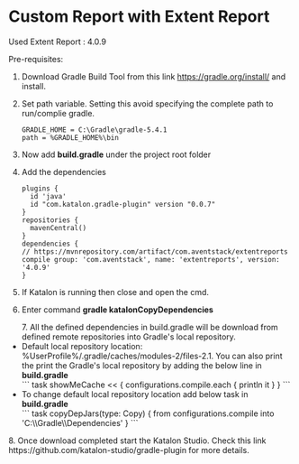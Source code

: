 # Custom Report with Extent Report

Used Extent Report : 4.0.9

Pre-requisites:

1. Download Gradle Build Tool from this link https://gradle.org/install/ and install.
2. Set path variable.  Setting this avoid specifying the complete path to run/complie gradle.
	```
	GRADLE_HOME = C:\Gradle\gradle-5.4.1
	path = %GRADLE_HOME%\bin
	```
 
3. Now add <b>build.gradle</b> under the project root folder
4. Add the dependencies 
	```
	plugins {
	  id 'java'
	  id "com.katalon.gradle-plugin" version "0.0.7"
	}
	repositories {
	  mavenCentral()
	}
	dependencies {
	// https://mvnrepository.com/artifact/com.aventstack/extentreports
	compile group: 'com.aventstack', name: 'extentreports', version: '4.0.9'
	}
	```
	
5. If Katalon is running then close and open the cmd.
6. Enter command <b>gradle katalonCopyDependencies</b> 
<ul> 
7. All the defined dependencies in build.gradle will be download from defined remote repositories into Gradle's local repository.
<li>
 Default local repository location:  </b>%UserProfile%/.gradle/caches/modules-2/files-2.1</b>. You can also print the print the Gradle's local repository by adding the below line in <b>build.gradle</b></li>
	```
	task showMeCache << {
  		configurations.compile.each { println it }
	}
	```
<li> To change default local repository location add below task in <b>build.gradle</b></li>
	```
	task copyDepJars(type: Copy) {
  	from configurations.compile
 	 into 'C:\\Gradle\\Dependencies'
	}
	```
</ul> 
8. Once download completed start the Katalon Studio. Check this link https://github.com/katalon-studio/gradle-plugin for more details.